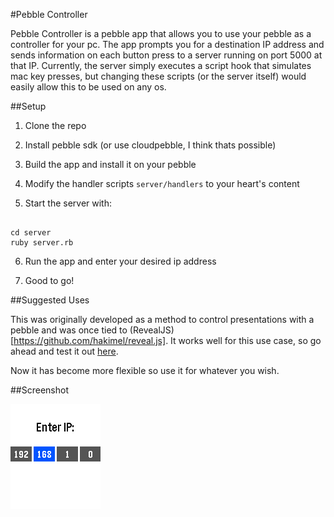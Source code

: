 #Pebble Controller

Pebble Controller is a pebble app that allows you to use your pebble as
a controller for your pc. The app prompts you for a destination IP address and
sends information on each button press to a server running on port 5000 at that
IP. Currently, the server simply executes a script hook that simulates mac key
presses, but changing these scripts (or the server itself) would easily allow
this to be used on any os.

##Setup

1. Clone the repo

2. Install pebble sdk (or use cloudpebble, I think thats possible)

3. Build the app and install it on your pebble 

4. Modify the handler scripts `server/handlers` to your heart's content 

5. Start the server with:

``` 

cd server
ruby server.rb

```

6. Run the app and enter your desired ip address

7. Good to go!

##Suggested Uses

This was originally developed as a method to control presentations with
a pebble and was once tied to (RevealJS)[https://github.com/hakimel/reveal.js].
It works well for this use case, so go ahead and test it out
[here](http://lab.hakim.se/reveal-js/#/). 

Now it has become more flexible so use it for whatever you wish.

##Screenshot

![screenshot](screenshot.png)
